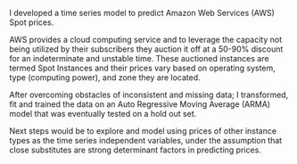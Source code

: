 I developed a time series model to predict Amazon Web Services (AWS) Spot prices.  

AWS provides a cloud computing service and to leverage the capacity not being utilized by their subscribers they auction it off at a 50-90% discount for an indeterminate and unstable time. These auctioned instances are termed Spot Instances and their prices vary based on operating system, type (computing power), and zone they are located.  

 After overcoming obstacles of inconsistent and missing data; I transformed, fit and trained the data on an Auto Regressive Moving Average (ARMA) model that was eventually tested on a hold out set.

Next steps would be to explore and model using prices of other instance types as the time series independent variables, under the assumption that close substitutes are strong determinant factors in predicting prices. 
